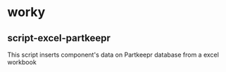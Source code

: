 # worky

## script-excel-partkeepr
This script inserts component's data on Partkeepr database from a excel workbook
